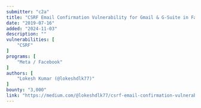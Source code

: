 ```yaml
---
submitter: "c2a"
title: "CSRF Email Confirmation Vulnerability for Gmail & G-Suite in Facebook"
date: "2019-07-16"
added: "2024-11-03"
description: ""
vulnerabilities: [
    "CSRF"
]
programs: [
    "Meta / Facebook"
]
authors: [
    "Lokesh Kumar (@lokeshdlk77)"
]
bounty: "3,000"
link: "https://medium.com/@lokeshdlk77/csrf-email-confirmation-vulnerability-for-gmail-g-suite-in-facebook-5ab551a0a526"
---
```




